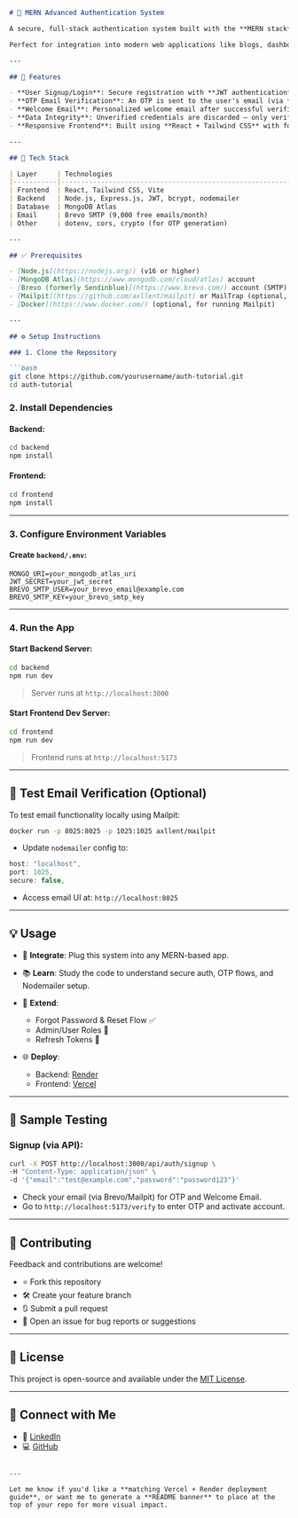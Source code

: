 

````markdown
# 🔐 MERN Advanced Authentication System

A secure, full-stack authentication system built with the **MERN stack** (MongoDB, Express.js, React, Node.js). This project features **OTP-based email verification**, **JWT authentication**, and **welcome emails**, ensuring only verified users are registered. 

Perfect for integration into modern web applications like blogs, dashboards, or e-commerce platforms. ✨

---

## 🚀 Features

- **User Signup/Login**: Secure registration with **JWT authentication** and **bcrypt** password hashing.
- **OTP Email Verification**: An OTP is sent to the user's email (via **Brevo**) for account activation.
- **Welcome Email**: Personalized welcome email after successful verification.
- **Data Integrity**: Unverified credentials are discarded — only verified users are stored in **MongoDB Atlas**.
- **Responsive Frontend**: Built using **React + Tailwind CSS** with forms for signup, OTP verification, and login.

---

## 🧱 Tech Stack

| Layer     | Technologies                                                                 |
|-----------|------------------------------------------------------------------------------|
| Frontend  | React, Tailwind CSS, Vite                                                   |
| Backend   | Node.js, Express.js, JWT, bcrypt, nodemailer                                |
| Database  | MongoDB Atlas                                                               |
| Email     | Brevo SMTP (9,000 free emails/month)                                        |
| Other     | dotenv, cors, crypto (for OTP generation)                                   |

---

## ✅ Prerequisites

- [Node.js](https://nodejs.org/) (v16 or higher)
- [MongoDB Atlas](https://www.mongodb.com/cloud/atlas) account
- [Brevo (formerly Sendinblue)](https://www.brevo.com/) account (SMTP)
- [Mailpit](https://github.com/axllent/mailpit) or MailTrap (optional, for local email testing)
- [Docker](https://www.docker.com/) (optional, for running Mailpit)

---

## ⚙️ Setup Instructions

### 1. Clone the Repository

```bash
git clone https://github.com/yourusername/auth-tutorial.git
cd auth-tutorial
````

### 2. Install Dependencies

#### Backend:

```bash
cd backend
npm install
```

#### Frontend:

```bash
cd frontend
npm install
```

---

### 3. Configure Environment Variables

#### Create `backend/.env`:

```env
MONGO_URI=your_mongodb_atlas_uri
JWT_SECRET=your_jwt_secret
BREVO_SMTP_USER=your_brevo_email@example.com
BREVO_SMTP_KEY=your_brevo_smtp_key
```

---

### 4. Run the App

#### Start Backend Server:

```bash
cd backend
npm run dev
```

> Server runs at `http://localhost:3000`

#### Start Frontend Dev Server:

```bash
cd frontend
npm run dev
```

> Frontend runs at `http://localhost:5173`

---

## 🧪 Test Email Verification (Optional)

To test email functionality locally using Mailpit:

```bash
docker run -p 8025:8025 -p 1025:1025 axllent/mailpit
```

* Update `nodemailer` config to:

```js
host: "localhost",
port: 1025,
secure: false,
```

* Access email UI at: `http://localhost:8025`

---

## 💡 Usage

* 🔌 **Integrate**: Plug this system into any MERN-based app.
* 📚 **Learn**: Study the code to understand secure auth, OTP flows, and Nodemailer setup.
* 🔧 **Extend**:

  * Forgot Password & Reset Flow ✅
  * Admin/User Roles 👤
  * Refresh Tokens 🔄
* 🌐 **Deploy**:

  * Backend: [Render](https://render.com/)
  * Frontend: [Vercel](https://vercel.com/)

---

## 🧪 Sample Testing

### Signup (via API):

```bash
curl -X POST http://localhost:3000/api/auth/signup \
-H "Content-Type: application/json" \
-d '{"email":"test@example.com","password":"password123"}'
```

* Check your email (via Brevo/Mailpit) for OTP and Welcome Email.
* Go to `http://localhost:5173/verify` to enter OTP and activate account.

---

## 🤝 Contributing

Feedback and contributions are welcome!

* ⭐ Fork this repository
* 🛠️ Create your feature branch
* 🔃 Submit a pull request
* 🐞 Open an issue for bug reports or suggestions

---

## 📄 License

This project is open-source and available under the [MIT License](LICENSE).

---

## 🔗 Connect with Me

* 💼 [LinkedIn](https://www.linkedin.com/in/your-profile)
* 💻 [GitHub](https://github.com/yourusername)

```

---

Let me know if you'd like a **matching Vercel + Render deployment guide**, or want me to generate a **README banner** to place at the top of your repo for more visual impact.
```
